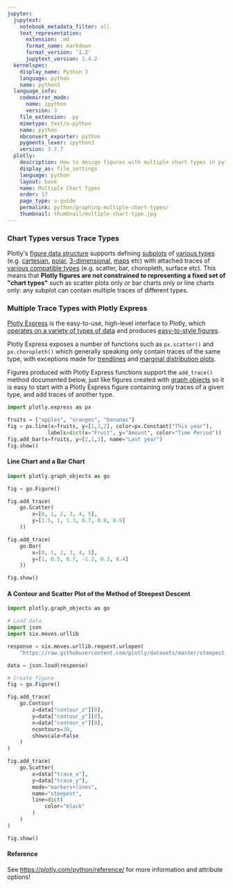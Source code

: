 ```yaml
---
jupyter:
  jupytext:
    notebook_metadata_filter: all
    text_representation:
      extension: .md
      format_name: markdown
      format_version: '1.2'
      jupytext_version: 1.4.2
  kernelspec:
    display_name: Python 3
    language: python
    name: python3
  language_info:
    codemirror_mode:
      name: ipython
      version: 3
    file_extension: .py
    mimetype: text/x-python
    name: python
    nbconvert_exporter: python
    pygments_lexer: ipython3
    version: 3.7.7
  plotly:
    description: How to design figures with multiple chart types in python.
    display_as: file_settings
    language: python
    layout: base
    name: Multiple Chart Types
    order: 17
    page_type: u-guide
    permalink: python/graphing-multiple-chart-types/
    thumbnail: thumbnail/multiple-chart-type.jpg
---
```


### Chart Types versus Trace Types

Plotly's [figure data structure](/python/figure-structure/) supports defining [subplots](/python/subplots/) of [various types](/python/mixed-subplots/) (e.g. [cartesian](/python/axes/), [polar](/python/polar-chart/), [3-dimensional](/python/3d-charts/), [maps](/python/maps/) etc) with attached traces of [various compatible types](/python/figure-structure/) (e.g. scatter, bar, choropleth, surface etc). This means that **Plotly figures are not constrained to representing a fixed set of "chart types"** such as scatter plots only or bar charts only or line charts only: any subplot can contain multiple traces of different types.


### Multiple Trace Types with Plotly Express

[Plotly Express](/python/plotly-express/) is the easy-to-use, high-level interface to Plotly, which [operates on a variety of types of data](/python/px-arguments/) and produces [easy-to-style figures](/python/styling-plotly-express/).

Plotly Express exposes a number of functions such as `px.scatter()` and `px.choropleth()` which generally speaking only contain traces of the same type, with exceptions made for [trendlines](/python/linear-fits/) and [marginal distribution plots](/python/marginal-plots/).

Figures produced with Plotly Express functions support the `add_trace()` method documented below, just like figures created with [graph objects](/python/graph-objects/) so it is easy to start with a Plotly Express figure containing only traces of a given type, and add traces of another type.

```python
import plotly.express as px

fruits = ["apples", "oranges", "bananas"]
fig = px.line(x=fruits, y=[1,3,2], color=px.Constant("This year"),
             labels=dict(x="Fruit", y="Amount", color="Time Period"))
fig.add_bar(x=fruits, y=[2,1,3], name="Last year")
fig.show()
```

#### Line Chart and a Bar Chart

```python
import plotly.graph_objects as go

fig = go.Figure()

fig.add_trace(
    go.Scatter(
        x=[0, 1, 2, 3, 4, 5],
        y=[1.5, 1, 1.3, 0.7, 0.8, 0.9]
    ))

fig.add_trace(
    go.Bar(
        x=[0, 1, 2, 3, 4, 5],
        y=[1, 0.5, 0.7, -1.2, 0.3, 0.4]
    ))

fig.show()
```

#### A Contour and Scatter Plot of the Method of Steepest Descent

```python
import plotly.graph_objects as go

# Load data
import json
import six.moves.urllib

response = six.moves.urllib.request.urlopen(
    "https://raw.githubusercontent.com/plotly/datasets/master/steepest.json")

data = json.load(response)

# Create figure
fig = go.Figure()

fig.add_trace(
    go.Contour(
        z=data["contour_z"][0],
        y=data["contour_y"][0],
        x=data["contour_x"][0],
        ncontours=30,
        showscale=False
    )
)

fig.add_trace(
    go.Scatter(
        x=data["trace_x"],
        y=data["trace_y"],
        mode="markers+lines",
        name="steepest",
        line=dict(
            color="black"
        )
    )
)

fig.show()
```

#### Reference
See https://plotly.com/python/reference/ for more information and attribute options!
